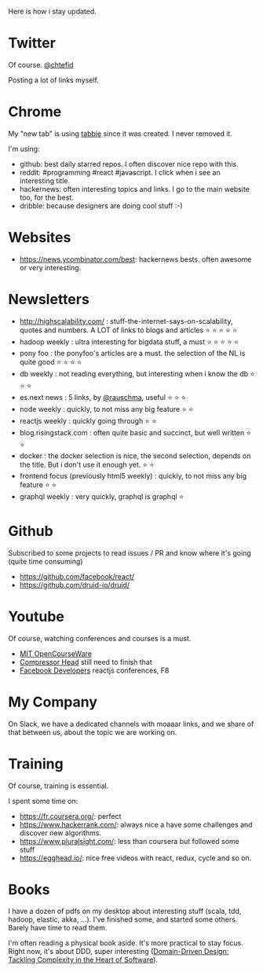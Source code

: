 Here is how i stay updated.

# Twitter 

Of course. [@chtefid](https://twitter.com/chtefid)

Posting a lot of links myself.

# Chrome

My "new tab" is using [tabbie](https://tabbie.io/) since it was created. I never removed it.

I'm using:

- github: best daily starred repos. I often discover nice repo with this.
- reddit: #programming #react #javascript. I click when i see an interesting title.
- hackernews: often interesting topics and links. I go to the main website too, for the best.
- dribble: because designers are doing cool stuff :-)

# Websites

- https://news.ycombinator.com/best: hackernews bests. often awesome or very interesting.

# Newsletters

- http://highscalability.com/ : stuff-the-internet-says-on-scalability, quotes and numbers. A LOT of links to blogs and articles :star: :star: :star: :star: :star: 
- hadoop weekly : ultra interesting for bigdata stuff, a must :star: :star: :star: :star: :star: 
- pony foo : the ponyfoo's articles are a must. the selection of the NL is quite good :star: :star: :star: :star:
- db weekly : not reading everything, but interesting when i know the db :star: :star: :star:
- es.next news : 5 links, by [@rauschma](https://twitter.com/rauschma), useful  :star: :star: :star:
- node weekly : quickly, to not miss any big feature  :star: :star:
- reactjs weekly : quickly going through  :star: :star:
- blog.risingstack.com : often quite basic and succinct, but well written :star: :star: 
- docker : the docker selection is nice, the second selection, depends on the title. But i don't use it enough yet. :star: :star:
- frontend focus (previously html5 weekly)  : quickly, to not miss any big feature  :star: :star:
- graphql weekly : very quickly, graphql is graphql :star:

# Github

Subscribed to some projects to read issues / PR and know where it's going (quite time consuming)

- https://github.com/facebook/react/
- https://github.com/druid-io/druid/ 

# Youtube

Of course, watching conferences and courses is a must.

- [MIT OpenCourseWare](https://www.youtube.com/channel/UCEBb1b_L6zDS3xTUrIALZOw)
- [Compressor Head](https://www.youtube.com/playlist?list=PLOU2XLYxmsIJGErt5rrCqaSGTMyyqNt2H) still need to finish that
- [Facebook Developers](https://www.youtube.com/channel/UCP_lo1MFyx5IXDeD9s_6nUw) reactjs conferences, F8

# My Company

On Slack, we have a dedicated channels with moaaar links, and we share of that between us, about the topic we are working on.

# Training

Of course, training is essential.

I spent some time on:

- https://fr.coursera.org/: perfect
- https://www.hackerrank.com/: always nice a have some challenges and discover new algorithms.
- https://www.pluralsight.com/: less than coursera but followed some stuff
- https://egghead.io/: nice free videos with react, redux, cycle and so on.

# Books

I have a dozen of pdfs on my desktop about interesting stuff (scala, tdd, hadoop, elastic, akka, ...). I've finished some, and started some others. Barely have time to read them.

I'm often reading a physical book aside. It's more practical to stay focus. Right now, it's about DDD, super interesting ([Domain-Driven Design: Tackling Complexity in the Heart of Software](https://www.amazon.fr/Domain-Driven-Design-Tackling-Complexity-Software/dp/0321125215)).


